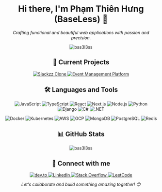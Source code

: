 <h1 align="center">Hi there, I'm Phạm Thiên Hưng (BaseLess) 👋</h1>

<p align="center">
  <em>Crafting functional and beautiful web applications with passion and precision.</em>
</p>

<p align="center">
  <img src="https://komarev.com/ghpvc/?username=bas3l3ss&label=Profile%20views&color=0e75b6&style=flat" alt="bas3l3ss" />
</p>

<h2 align="center">🚀 Current Projects</h2>

<p align="center">
  <a href="https://github.com/Bas3L3ss/slackzz-clone">
    <img src="https://img.shields.io/badge/-Slackzz%20Clone-0A66C2?style=for-the-badge&logo=slack&logoColor=white" alt="Slackzz Clone" />
  </a>
  <a href="https://github.com/Bas3L3ss/event-management-platform">
    <img src="https://img.shields.io/badge/-Event%20Management%20Platform-FF4785?style=for-the-badge&logo=eventbrite&logoColor=white" alt="Event Management Platform" />
  </a>
</p>

<h2 align="center">🛠️ Languages and Tools</h2>

<p align="center">
  <img src="https://img.shields.io/badge/-JavaScript-F7DF1E?style=flat-square&logo=javascript&logoColor=black" alt="JavaScript" />
  <img src="https://img.shields.io/badge/-TypeScript-3178C6?style=flat-square&logo=typescript&logoColor=white" alt="TypeScript" />
  <img src="https://img.shields.io/badge/-React-61DAFB?style=flat-square&logo=react&logoColor=black" alt="React" />
  <img src="https://img.shields.io/badge/-Next.js-000000?style=flat-square&logo=next.js&logoColor=white" alt="Next.js" />
  <img src="https://img.shields.io/badge/-Node.js-339933?style=flat-square&logo=node.js&logoColor=white" alt="Node.js" />
  <img src="https://img.shields.io/badge/-Python-3776AB?style=flat-square&logo=python&logoColor=white" alt="Python" />
  <img src="https://img.shields.io/badge/-Django-092E20?style=flat-square&logo=django&logoColor=white" alt="Django" />
  <img src="https://img.shields.io/badge/-C%23-239120?style=flat-square&logo=c-sharp&logoColor=white" alt="C#" />
  <img src="https://img.shields.io/badge/-.NET-512BD4?style=flat-square&logo=.net&logoColor=white" alt=".NET" />
</p>

<p align="center">
  <img src="https://img.shields.io/badge/-Docker-2496ED?style=flat-square&logo=docker&logoColor=white" alt="Docker" />
  <img src="https://img.shields.io/badge/-Kubernetes-326CE5?style=flat-square&logo=kubernetes&logoColor=white" alt="Kubernetes" />
  <img src="https://img.shields.io/badge/-AWS-232F3E?style=flat-square&logo=amazon-aws&logoColor=white" alt="AWS" />
  <img src="https://img.shields.io/badge/-GCP-4285F4?style=flat-square&logo=google-cloud&logoColor=white" alt="GCP" />
  <img src="https://img.shields.io/badge/-MongoDB-47A248?style=flat-square&logo=mongodb&logoColor=white" alt="MongoDB" />
  <img src="https://img.shields.io/badge/-PostgreSQL-336791?style=flat-square&logo=postgresql&logoColor=white" alt="PostgreSQL" />
  <img src="https://img.shields.io/badge/-Redis-DC382D?style=flat-square&logo=redis&logoColor=white" alt="Redis" />
</p>

<h2 align="center">📊 GitHub Stats</h2>

<p align="center">
  <img src="https://github-readme-stats.vercel.app/api/top-langs?username=bas3l3ss&show_icons=true&locale=en&layout=compact&theme=radical" alt="bas3l3ss" />
</p>

<h2 align="center">🤝 Connect with me</h2>

<p align="center">
  <a href="https://dev.to/bas3l3ss" target="_blank">
    <img src="https://img.shields.io/badge/-DEV.to-0A0A0A?style=for-the-badge&logo=dev.to&logoColor=white" alt="dev.to" />
  </a>
  <a href="https://www.linkedin.com/in/thien-hung-pham-4272372b6/" target="_blank">
    <img src="https://img.shields.io/badge/-LinkedIn-0077B5?style=for-the-badge&logo=linkedin&logoColor=white" alt="LinkedIn" />
  </a>
  <a href="https://stackoverflow.com/users/29281578/thien-hung-pham" target="_blank">
    <img src="https://img.shields.io/badge/-Stack%20Overflow-FE7A16?style=for-the-badge&logo=stack-overflow&logoColor=white" alt="Stack Overflow" />
  </a>
  <a href="https://leetcode.com/u/BaseLess_0609/" target="_blank">
    <img src="https://img.shields.io/badge/-LeetCode-FFA116?style=for-the-badge&logo=leetcode&logoColor=black" alt="LeetCode" />
  </a>
</p>

<p align="center">
  <em>Let's collaborate and build something amazing together! 😊</em>
</p>
